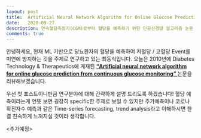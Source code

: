 ```yaml
---
layout: post
title:  Artificial Neural Network Algorithm for Online Glucose Prediction from Continuous Glucose Monitoring Review
date:   2020-09-27
description: 연속혈당측정기(CGM)로부터 혈당을 예측하기 위한 인공신경망 알고리즘 논문 리뷰
comments: true
---
```


안녕하세요, 현재 ML 기반으로 당뇨환자의 혈당을 예측하여 저혈당 / 고혈당 Event를 미연에 방지하는 것을 주제로 연구하고 있는 최동식입니다.  오늘은 2010년에 Diabetes Technology & Therapeutics에 게재된 <a href="https://doi.org/10.1089/dia.2009.0076." target="_blank"><b> “Artificial neural network algorithm for online glucose prediction from continuous glucose monitoring” </b></a> 논문을 리뷰해보겠습니다.

우선 첫 포스트이니만큼 연구분야에 대해 간략하게 설명 드리도록 하겠습니다! 혈당 예측이라는게 언뜻 보면 굉장히 specific한 주제로 보일 수 있지만 주가예측이나 코로나 확진자수 예측과 같은 Time-series forecasting, trend analysis라고 이해하시면 한결 친숙하게 느껴지실 것이라 생각합니다.

<추가예정>